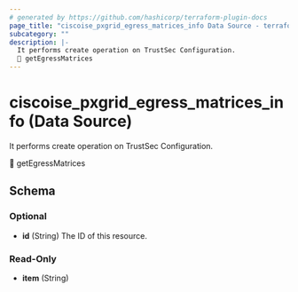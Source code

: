 ```yaml
---
# generated by https://github.com/hashicorp/terraform-plugin-docs
page_title: "ciscoise_pxgrid_egress_matrices_info Data Source - terraform-provider-ciscoise"
subcategory: ""
description: |-
  It performs create operation on TrustSec Configuration.
  🚧 getEgressMatrices
---
```


# ciscoise_pxgrid_egress_matrices_info (Data Source)

It performs create operation on TrustSec Configuration.

🚧 getEgressMatrices



<!-- schema generated by tfplugindocs -->
## Schema

### Optional

- **id** (String) The ID of this resource.

### Read-Only

- **item** (String)


